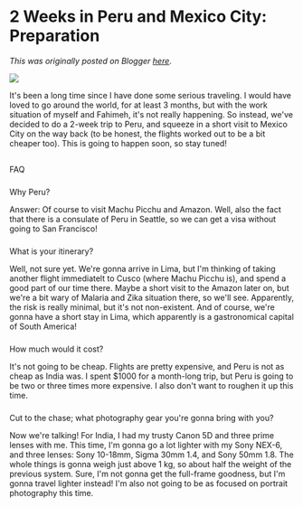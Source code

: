 # 2 Weeks in Peru and Mexico City: Preparation

*This was originally posted on Blogger [here](https://photopensieve.blogspot.com/2017/08/2-weeks-in-peru-and-mexico-city.html)*.

![](https://media.nomadicmatt.com/travelguides2016/peru.jpg)

It's been a long time since I have done some serious traveling. I would have loved to go around the world, for at least 3 months, but with the work situation of myself and Fahimeh, it's not really happening. So instead, we've decided to do a 2-week trip to Peru, and squeeze in a short visit to Mexico City on the way back (to be honest, the flights worked out to be a bit cheaper too). This is going to happen soon, so stay tuned!
## 
FAQ

### 
Why Peru?

Answer: Of course to visit Machu Picchu and Amazon. Well, also the fact that there is a consulate of Peru in Seattle, so we can get a visa without going to San Francisco!
### 
What is your itinerary?

Well, not sure yet. We're gonna arrive in Lima, but I'm thinking of taking another flight immediatelt to Cusco (where Machu Picchu is), and spend a good part of our time there. Maybe a short visit to the Amazon later on, but we're a bit wary of Malaria and Zika situation there, so we'll see. Apparently, the risk is really minimal, but it's not non-existent. And of course, we're gonna have a short stay in Lima, which apparently is a gastronomical capital of South America!
### 
How much would it cost?

It's not going to be cheap. Flights are pretty expensive, and Peru is not as cheap as India was. I spent \$1000 for a month-long trip, but Peru is going to be two or three times more expensive. I also don't want to roughen it up this time.
### 
Cut to the chase; what photography gear you're gonna bring with you?

Now we're talking! For India, I had my trusty Canon 5D and three prime lenses with me. This time, I'm gonna go a lot lighter with my Sony NEX-6, and three lenses: Sony 10-18mm, Sigma 30mm 1.4, and Sony 50mm 1.8. The whole things is gonna weigh just above 1 kg, so about half the weight of the previous system. Sure, I'm not gonna get the full-frame goodness, but I'm gonna travel lighter instead! I'm also not going to be as focused on portrait photography this time.